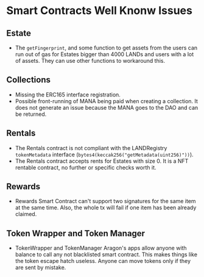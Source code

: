 # Smart Contracts Well Knonw Issues

## Estate
 - The `getFingerprint`, and some function to get assets from the users can run out of gas for Estates bigger than 4000 LANDs and users with a lot of assets. They can use other functions to workaround this.

## Collections
  - Missing the ERC165 interface registration.
  - Possible front-running of MANA being paid when creating a collection. It does not generate an issue because the MANA goes to the DAO and can be returned.

## Rentals
- The Rentals contract is not compliant with the LANDRegistry `tokenMetadata` interface (`bytes4(keccak256("getMetadata(uint256)"))`).
- The Rentals contract accepts rents for Estates with size 0. It is a NFT rentable contract, no further or specific checks worth it.

## Rewards
- Rewards Smart Contract can't support two signatures for the same item at the same time. Also, the whole tx will fail if one item has been already claimed.

## Token Wrapper and Token Manager

- TokenWrapper and TokenManager Aragon's apps allow anyone with balance to call any not blacklisted smart contract. This makes things like the token escape hatch useless. Anyone can move tokens only if they are sent by mistake.


